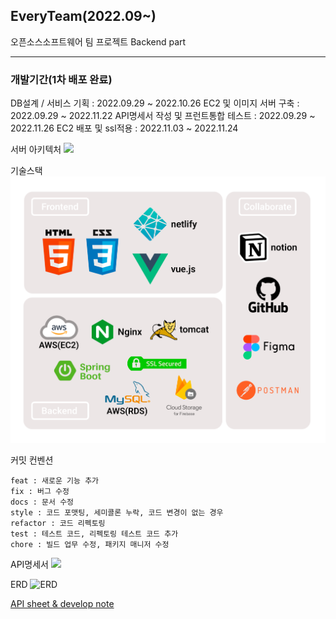 ## EveryTeam(2022.09~)
오픈소스소프트웨어 팀 프로젝트 Backend part

---

### 개발기간(1차 배포 완료)
DB설계 / 서비스 기획 : 2022.09.29 ~ 2022.10.26
EC2 및 이미지 서버 구축 : 2022.09.29 ~ 2022.11.22
API명세서 작성 및 프런트통합 테스트 : 2022.09.29 ~ 2022.11.26
EC2 배포 및 ssl적용 : 2022.11.03 ~ 2022.11.24


서버 아키텍처
![](https://velog.velcdn.com/images/okbear3/post/b2e19e91-a224-4df9-b294-9451a7a5f2b5/image.png)


기술스택
![img.png](img.png)

커밋 컨벤션
```
feat : 새로운 기능 추가
fix : 버그 수정
docs : 문서 수정
style : 코드 포맷팅, 세미콜론 누락, 코드 변경이 없는 경우
refactor : 코드 리펙토링
test : 테스트 코드, 리펙토링 테스트 코드 추가
chore : 빌드 업무 수정, 패키지 매니저 수정

```


API명세서
![](https://velog.velcdn.com/images/okbear3/post/8ec0a888-dad2-425c-8653-8739cc8d0a0d/image.png)

ERD
![ERD
](https://velog.velcdn.com/images/okbear3/post/3b82ad66-3d92-40c3-9bdd-ab05753c4c91/image.png)

[API sheet & develop note](https://www.notion.so/6f15fac996354338b6e5f3e30cde582f)